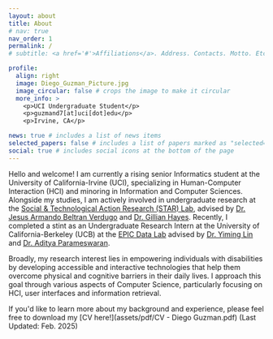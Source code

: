 ```yaml
---
layout: about
title: About
# nav: true
nav_order: 1
permalink: /
# subtitle: <a href='#'>Affiliations</a>. Address. Contacts. Motto. Etc.

profile:
  align: right
  image: Diego_Guzman_Picture.jpg
  image_circular: false # crops the image to make it circular
  more_info: >
    <p>UCI Undergraduate Student</p>
    <p>guzmand7[at]uci[dot]edu</p>
    <p>Irvine, CA</p>

news: true # includes a list of news items
selected_papers: false # includes a list of papers marked as "selected={true}"
social: true # includes social icons at the bottom of the page
---
```


Hello and welcome! I am currently a rising senior Informatics student at the University of California-Irvine (UCI), specializing in Human-Computer Interaction (HCI) and minoring in Information and Computer Sciences. Alongside my studies, I am actively involved in undergraduate research at the [Social & Technological Action Research (STAR) Lab](https://www.star-uci.org/), advised by [Dr. Jesus Armando Beltran Verdugo](https://www.linkedin.com/in/abeltran23/) and [Dr. Gillian Hayes](https://www.gillianhayes.com/). Recently, I completed a stint as an Undergraduate Research Intern at the University of California-Berkeley (UCB) at the [EPIC Data Lab](https://epic.berkeley.edu/) advised by [Dr. Yiming Lin](https://yiminglin18.com/) and [Dr. Aditya Parameswaran](https://people.eecs.berkeley.edu/~adityagp/). 

Broadly, my research interest lies in empowering individuals with disabilities by developing accessible and interactive technologies that help them overcome physical and cognitive barriers in their daily lives. I approach this goal through various aspects of Computer Science, particularly focusing on HCI, user interfaces and information retrieval. 

If you'd like to learn more about my background and experience, please feel free to download my [CV here!](assets/pdf/CV - Diego Guzman.pdf) (Last Updated: Feb. 2025)

